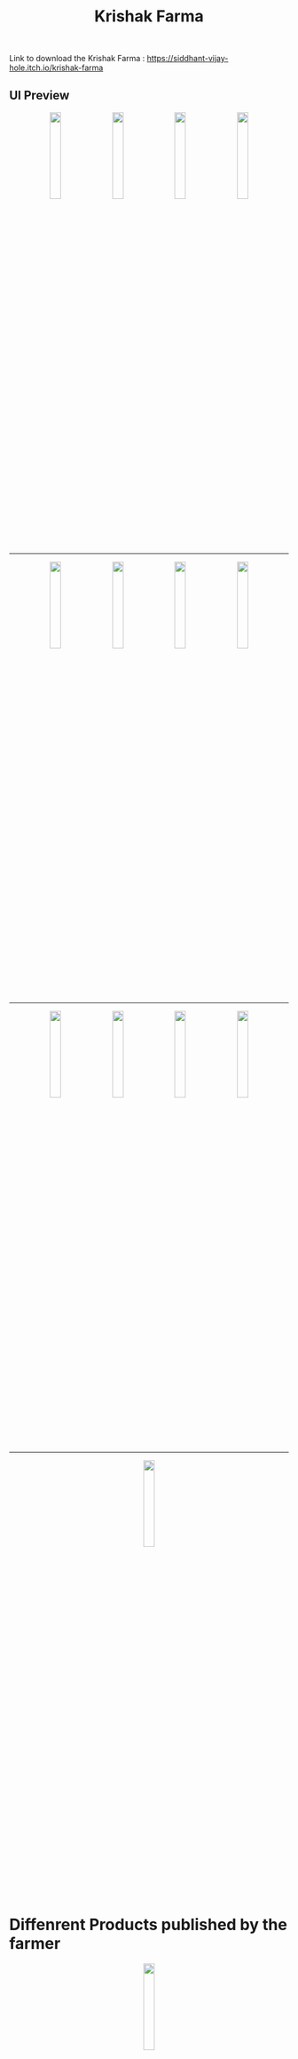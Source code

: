 
<h1 align="center">Krishak Farma</h1>
<br/>

Link to download the Krishak Farma : https://siddhant-vijay-hole.itch.io/krishak-farma


## UI Preview

<div width="100%" align="center">
  <img src="https://user-images.githubusercontent.com/100555105/215269680-64608900-6034-4945-9940-fc18f55b702c.jpeg" width="20%"></img>
  &nbsp;
  <img src="https://user-images.githubusercontent.com/100555105/215269682-ffedc4a7-12e4-404d-af3f-02088192b920.jpeg" width="20%"></img>
  &nbsp;
  <img src="https://user-images.githubusercontent.com/100555105/215269688-8a34baca-5b41-46d3-ae0a-3c11b4b7de76.jpeg" width="20%"></img>
  &nbsp;
  <img src="https://user-images.githubusercontent.com/100555105/215269746-957ebff6-e37c-4e03-8a7c-3eb077fb51b2.jpeg" width="20%"></img>
  
  
</div>
<hr>
<div width="100%" align="center">
  
  <img src="https://user-images.githubusercontent.com/100555105/215269691-38d33186-9e22-489e-844d-84465038fa75.jpeg" width="20%"></img>
  &nbsp;
  <img src="https://user-images.githubusercontent.com/100555105/215269729-63ca89d6-f294-43d6-88fb-a14ede396f7d.jpeg" width="20%"></img>
  &nbsp;
  <img src="https://user-images.githubusercontent.com/100555105/215270210-b25c9675-ee38-4395-9921-669f339d14cc.jpeg" width="20%"></img>
  &nbsp;
  <img src="https://user-images.githubusercontent.com/100555105/215269766-2bc26051-9eef-48dd-97cb-60b83e96dcdc.jpeg" width="20%"></img>
</div>
<hr>
<div width="100%" align="center">
  <img src="https://user-images.githubusercontent.com/100555105/215269963-fd0c51d4-fba0-467b-bab4-2f1b1c3bcf2c.jpeg" width="20%"></img>
  &nbsp;
  <img src="https://user-images.githubusercontent.com/100555105/215269967-439379cc-4d44-4ef6-a2d2-c86cd1751028.jpeg" width="20%"></img>
  &nbsp;
  <img src="https://user-images.githubusercontent.com/100555105/215269989-8aea4f28-0e7a-42fa-9fe7-37fb87f8f781.jpeg" width="20%"></img>
  &nbsp;
  <img src="https://user-images.githubusercontent.com/100555105/215270007-342f4822-e018-46e7-886d-4564ca40a913.jpeg" width="20%"></img>
</div>
<hr>
<div width="100%" align="center">
  <img src="https://user-images.githubusercontent.com/100555105/215270013-a239c808-7815-4fee-8aa4-fafeb9f4fde9.jpeg" width="20%"></img>
</div>

# Diffenrent Products published by the farmer 
<div width="100%" align="center">
  <img src="https://github.com/siddhanthole74/Krishak-Farma/assets/100555105/5dc70006-9163-448e-a956-e706061ccb25" width="20%"></img>
</div>
<br>



https://github.com/siddhanthole74/Krishak-Farma/assets/100555105/45f0abd6-d0bc-4998-9359-5262d60289cc

